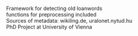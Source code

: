 Framework for detecting old loanwords  
functions for preprocessing included  
Sources of metadata: wikiling.de, uralonet.nytud.hu  
PhD Project at University of Vienna  
